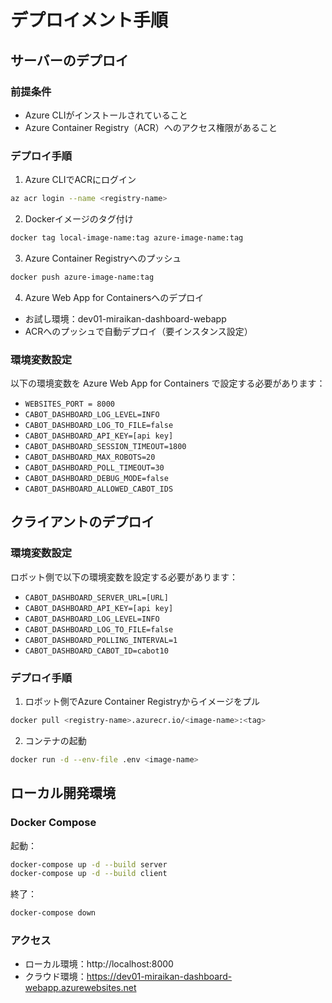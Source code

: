 # デプロイメント手順

## サーバーのデプロイ

### 前提条件
- Azure CLIがインストールされていること
- Azure Container Registry（ACR）へのアクセス権限があること

### デプロイ手順

1. Azure CLIでACRにログイン
```bash
az acr login --name <registry-name>
```

2. Dockerイメージのタグ付け
```bash
docker tag local-image-name:tag azure-image-name:tag
```

3. Azure Container Registryへのプッシュ
```bash
docker push azure-image-name:tag
```

4. Azure Web App for Containersへのデプロイ
- お試し環境：dev01-miraikan-dashboard-webapp
- ACRへのプッシュで自動デプロイ（要インスタンス設定）

### 環境変数設定

以下の環境変数を Azure Web App for Containers で設定する必要があります：

- `WEBSITES_PORT = 8000`
- `CABOT_DASHBOARD_LOG_LEVEL=INFO`
- `CABOT_DASHBOARD_LOG_TO_FILE=false`
- `CABOT_DASHBOARD_API_KEY=[api key]`
- `CABOT_DASHBOARD_SESSION_TIMEOUT=1800`
- `CABOT_DASHBOARD_MAX_ROBOTS=20`
- `CABOT_DASHBOARD_POLL_TIMEOUT=30`
- `CABOT_DASHBOARD_DEBUG_MODE=false`
- `CABOT_DASHBOARD_ALLOWED_CABOT_IDS`

## クライアントのデプロイ

### 環境変数設定

ロボット側で以下の環境変数を設定する必要があります：

- `CABOT_DASHBOARD_SERVER_URL=[URL]`
- `CABOT_DASHBOARD_API_KEY=[api key]`
- `CABOT_DASHBOARD_LOG_LEVEL=INFO`
- `CABOT_DASHBOARD_LOG_TO_FILE=false`
- `CABOT_DASHBOARD_POLLING_INTERVAL=1`
- `CABOT_DASHBOARD_CABOT_ID=cabot10`

### デプロイ手順

1. ロボット側でAzure Container Registryからイメージをプル
```bash
docker pull <registry-name>.azurecr.io/<image-name>:<tag>
```

2. コンテナの起動
```bash
docker run -d --env-file .env <image-name>
```

## ローカル開発環境

### Docker Compose

起動：
```bash
docker-compose up -d --build server
docker-compose up -d --build client
```

終了：
```bash
docker-compose down
```

### アクセス

- ローカル環境：http://localhost:8000
- クラウド環境：https://dev01-miraikan-dashboard-webapp.azurewebsites.net 